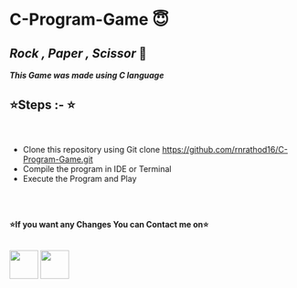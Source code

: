 # C-Program-Game :innocent:
## ***Rock , Paper , Scissor*** :hammer:

***This Game was made using C language***
<br>


## :star:Steps :- :star:

<br>

- Clone this repository using Git clone https://github.com/rnrathod16/C-Program-Game.git
- Compile the program in IDE or Terminal
- Execute the Program and Play
<br>

<br>

**:star:If you want any Changes You can Contact me on:star:**
<br>
<br>

<a href="https://www.linkedin.com/in/ritesh-rathod-26054a183/" target="_blank"><img src="https://icons8.com/vue-static/landings/animated-icons-new/icons/color/linkedin-circled-shake/linkedin-circled-shake_192.gif" height="50px" width="50px"></a>
<a href="mailto:rnrathod16@gmail.com" target="_blank"><img src="https://icons8.com/vue-static/landings/animated-icons-new/icons/color/open-letter/open-letter.gif" height="50px" width="50px"></a>
